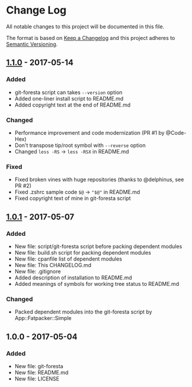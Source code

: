 # Change Log
All notable changes to this project will be documented in this file.

The format is based on [Keep a Changelog](http://keepachangelog.com/)
and this project adheres to [Semantic Versioning](http://semver.org/).

## [1.1.0] - 2017-05-14
### Added
- git-foresta script can takes `--version` option
- Added one-liner install script to README.md
- Added copyright text at the end of README.md

### Changed
- Performance improvement and code modernization (PR #1 by @Code-Hex)
- Don't transpose tip/root symbol with `--reverse` option
- Changed `less -RS` -> `less -RSX` in README.md

### Fixed
- Fixed broken vines with huge repositories (thanks to @delphinus, see PR #2)
- Fixed .zshrc sample code `$@` -> `"$@"` in README.md
- Fixed copyright text of mine in git-foresta script

## [1.0.1] - 2017-05-07
### Added
- New file: script/git-foresta script before packing dependent modules
- New file: build.sh script for packing dependent modules
- New file: cpanfile list of dependent modules
- New file: This CHANGELOG.md
- New file: .gitignore
- Added description of installation to README.md
- Added meanings of symbols for working tree status to README.md

### Changed
- Packed dependent modules into the git-foresta script by App::Fatpacker::Simple

## 1.0.0 - 2017-05-04
### Added
- New file: git-foresta
- New file: README.md
- New file: LICENSE

[Unreleased]: https://github.com/takaaki-kasai/git-foresta/compare/v1.1.0...HEAD
[1.1.0]: https://github.com/takaaki-kasai/git-foresta/compare/v1.0.1...v1.1.0
[1.0.1]: https://github.com/takaaki-kasai/git-foresta/compare/v1.0.0...v1.0.1

